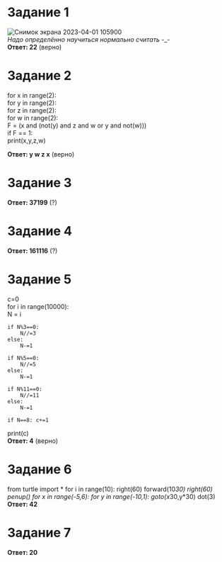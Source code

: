 # Задание 1
![Снимок экрана 2023-04-01 105900](https://user-images.githubusercontent.com/114387952/229264815-842f7c32-b419-4f53-892a-436017768c6b.png)  
_Надо определённо научиться нормально считать_ -_-  
**Ответ: 22** (верно)  
  
# Задание 2

for x in range(2):  
    for y in range(2):  
        for z in range(2):  
            for w in range(2):  
                F = (x and (not(y) and z and w or y and not(w)))  
                if F == 1:  
                    print(x,y,z,w)  
                      
**Ответ: y w z x** (верно)
  
# Задание 3
**Ответ: 37199** (?)
  
# Задание 4
**Ответ: 161116** (?)
# Задание 5
c=0  
for i in range(10000):  
    N = i  
      
    if N%3==0:  
        N//=3  
    else:  
        N-=1  
          
    if N%5==0:  
        N//=5  
    else:  
        N-=1  
  
    if N%11==0:  
        N//=11  
    else:  
        N-=1  
  
    if N==8: c+=1  
print(c)  
**Ответ: 4** (верно)
  
# Задание 6
from turtle import *
for i in range(10):
    right(60)
    forward(10*30)
    right(60)
penup()
for x in range(-5,6):
    for y in range(-10,1):
        goto(x*30,y*30)
        dot(3)
**Ответ: 42**  
  
# Задание 7
**Ответ: 20**  
